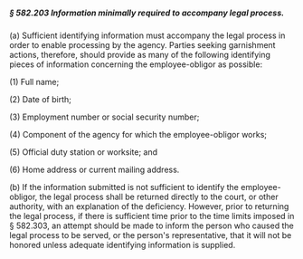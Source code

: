 ##### § 582.203 Information minimally required to accompany legal process. #####

(a) Sufficient identifying information must accompany the legal process in order to enable processing by the agency. Parties seeking garnishment actions, therefore, should provide as many of the following identifying pieces of information concerning the employee-obligor as possible:

(1) Full name;

(2) Date of birth;

(3) Employment number or social security number;

(4) Component of the agency for which the employee-obligor works;

(5) Official duty station or worksite; and

(6) Home address or current mailing address.

(b) If the information submitted is not sufficient to identify the employee-obligor, the legal process shall be returned directly to the court, or other authority, with an explanation of the deficiency. However, prior to returning the legal process, if there is sufficient time prior to the time limits imposed in § 582.303, an attempt should be made to inform the person who caused the legal process to be served, or the person's representative, that it will not be honored unless adequate identifying information is supplied.